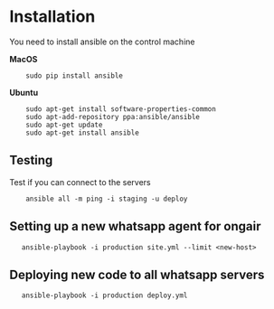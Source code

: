 # Installation #

You need to install ansible on the control machine

**MacOS**
```
    sudo pip install ansible
```

**Ubuntu**
```
    sudo apt-get install software-properties-common
    sudo apt-add-repository ppa:ansible/ansible
    sudo apt-get update
    sudo apt-get install ansible
```

## Testing ##
Test if you can connect to the servers

```
    ansible all -m ping -i staging -u deploy
```

## Setting up a new whatsapp agent for ongair ##

```
   ansible-playbook -i production site.yml --limit <new-host>
```

## Deploying new code to all whatsapp servers ##

```
   ansible-playbook -i production deploy.yml
```
